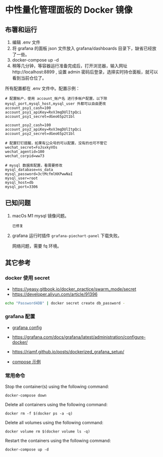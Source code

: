 # 中性量化管理面板的 Docker 镜像

## 布署和运行

1. 编辑 .env 文件
2. 将 grafana 的面板 json 文件放入 grafana/dashboards 目录下，缺省已经放了一些。
3. docker-compose up -d 
4. 稍等几分钟，等容器运行准备完成后，打开浏览器，输入网址 http://localhost:8899 , 设置 admin 密码后登录，选择实时持仓面板，就可以看到当前仓位了。

所有配置都在 .env 文件中。配置示例：
```
# 配置帐户，使用 account_帐户名 进行多帐户配置，以下除 mysql_port,mysql_host,mysql_user 外都可以自由更改
account_psy1_cash=100
account_psy1_apiKey=RxVJmqDUlItpQci
account_psy1_secret=dGeo65p2t1bl

account_psy2_cash=100
account_psy2_apiKey=RxVJmqDUlItpQci
account_psy2_secret=dGeo65p2t1bl

# 配置钉钉提醒，如果有公众号的可以配置，没有的也可不管它
wechat_secret=FoJsxkyVOs
wechat_agentid=100
wechat_corpid=ww73

# mysql 数据库配置，看需要修改
mysql_database=ns_data
mysql_password=3ctMcfmlKKPwwNaI
mysql_user=root
mysql_host=db
mysql_port=3306
```

## 已知问题

1. macOs M1 mysql 镜像问题。

   ~~~在 `docker-compose.yml` 中加入  `platform: linux/amd64`~~~
   已修复

2. grafana 运行时插件 `grafana-piechart-panel` 下载失败。
   
    网络问题，需要 fq 环境。

## 其它参考

### docker 使用 secret
* https://yeasy.gitbook.io/docker_practice/swarm_mode/secret
* https://developer.aliyun.com/article/91396
```bash
echo "Password4DB" | docker secret create db_password -
```

### grafana 配置

* [grafana config](https://github.com/cirocosta/sample-grafana)

* https://grafana.com/docs/grafana/latest/administration/configure-docker/

* https://riamf.github.io/posts/dockerized_grafana_setup/

* [compose 示例](https://github.com/docker/awesome-compose)

### 常用命令

Stop the container(s) using the following command:

`docker-compose down`

Delete all containers using the following command:

`docker rm -f $(docker ps -a -q)`

 Delete all volumes using the following command:

`docker volume rm $(docker volume ls -q)`

 Restart the containers using the following command:

`docker-compose up -d`